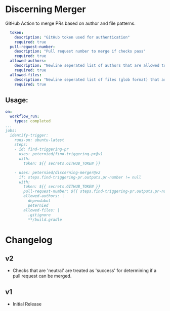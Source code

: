 # Discerning Merger
GitHub Action to merge PRs based on author and file patterns.

```yaml
  token:
    description: "GitHub token used for authentication"
    required: true
  pull-request-number:
    description: "Pull request number to merge if checks pass"
    required: true
  allowed-authors:
    description: "Newline seperated list of authors that are allowed to merge files"
    required: true
  allowed-files:
    description: "Newline seperated list of files (glob format) that are allowed to be automerged.  Files in the pull request that are not matched prevent merging."
    required: true
```

## Usage:

```yaml
on:
  workflow_run:
    types: completed
...
jobs:
  identify-trigger:
    runs-on: ubuntu-latest
    steps:
    - id: find-triggering-pr
      uses: peternied/find-triggering-pr@v1
      with:
        token: ${{ secrets.GITHUB_TOKEN }}

    - uses: peternied/discerning-merger@v2
      if: steps.find-triggering-pr.outputs.pr-number != null
      with:
        token: ${{ secrets.GITHUB_TOKEN }}
        pull-request-number: ${{ steps.find-triggering-pr.outputs.pr-number }}
        allowed-authors: |
          dependabot
          peternied
        allowed-files: |
          .gitignore
          **/build.gradle
```

# Changelog

## v2
- Checks that are 'neutral' are treated as 'success' for determining if a pull request can be merged.

## v1
- Initial Release